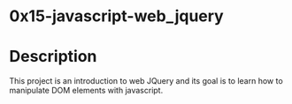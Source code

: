 # 0x15-javascript-web_jquery

# Description
This project is an introduction to web JQuery and its goal is to learn how to manipulate DOM elements with javascript.
